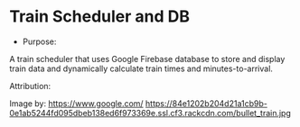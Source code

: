 # Train Scheduler and DB

* Purpose:

A train scheduler that uses Google Firebase database to store and display train data and dynamically calculate train times and minutes-to-arrival.


Attribution:

Image by: 
https://www.google.com/
https://84e1202b204d21a1cb9b-0e1ab5244fd095dbeb138ed6f973369e.ssl.cf3.rackcdn.com/bullet_train.jpg